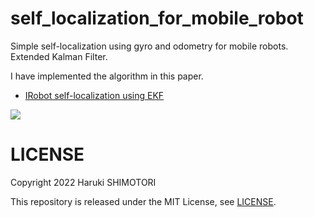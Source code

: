# self_localization_for_mobile_robot
Simple self-localization using gyro and odometry for mobile robots. Extended Kalman Filter.

I have implemented the algorithm in this paper.
- [IRobot self-localization using EKF](https://ieeexplore.ieee.org/document/7831929)

[![](https://img.youtube.com/vi/_srKBIExjmA/0.jpg)](https://www.youtube.com/watch?v=_srKBIExjmA)

# LICENSE
Copyright 2022 Haruki SHIMOTORI

This repository is released under the MIT License, see [LICENSE](https://github.com/shimotoriharuki/self_localization_for_mobile_robot/blob/master/LICENSE).
